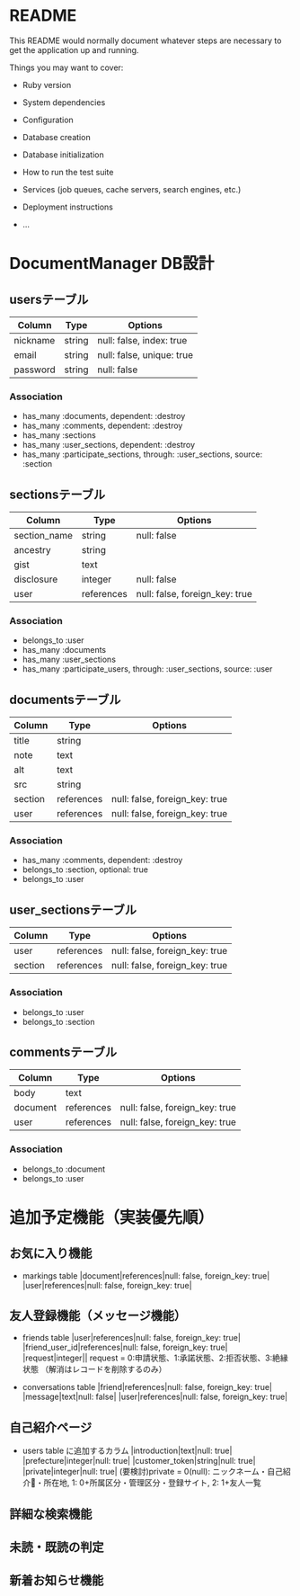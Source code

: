 # README

This README would normally document whatever steps are necessary to get the
application up and running.

Things you may want to cover:

* Ruby version

* System dependencies

* Configuration

* Database creation

* Database initialization

* How to run the test suite

* Services (job queues, cache servers, search engines, etc.)

* Deployment instructions

* ...

# DocumentManager DB設計

## usersテーブル

|Column|Type|Options|
|------|----|-------|
|nickname|string|null: false, index: true|
|email|string|null: false, unique: true|
|password|string|null: false|

### Association
- has_many :documents, dependent: :destroy
- has_many :comments, dependent: :destroy
- has_many :sections
- has_many :user_sections, dependent: :destroy
- has_many :participate_sections, through: :user_sections, source: :section

## sectionsテーブル

|Column|Type|Options|
|------|----|-------|
|section_name|string|null: false|
|ancestry|string||
|gist|text||
|disclosure|integer|null: false|
|user|references|null: false, foreign_key: true|

### Association
- belongs_to :user
- has_many :documents
- has_many :user_sections
- has_many :participate_users, through: :user_sections, source: :user

## documentsテーブル

|Column|Type|Options|
|------|----|-------|
|title|string||
|note|text||
|alt|text||
|src|string||
|section|references|null: false, foreign_key: true|
|user|references|null: false, foreign_key: true|

### Association
- has_many :comments, dependent: :destroy
- belongs_to :section, optional: true
- belongs_to :user

## user_sectionsテーブル

|Column|Type|Options|
|------|----|-------|
|user|references|null: false, foreign_key: true|
|section|references|null: false, foreign_key: true|

### Association
- belongs_to :user
- belongs_to :section

## commentsテーブル

|Column|Type|Options|
|------|----|-------|
|body|text||
|document|references|null: false, foreign_key: true|
|user|references|null: false, foreign_key: true|

### Association
- belongs_to :document
- belongs_to :user


# 追加予定機能（実装優先順）

## お気に入り機能
- markings table
|document|references|null: false, foreign_key: true|
|user|references|null: false, foreign_key: true|

## 友人登録機能（メッセージ機能）
- friends table
|user|references|null: false, foreign_key: true|
|friend_user_id|references|null: false, foreign_key: true|
|request|integer||
request = 0:申請状態、1:承諾状態、2:拒否状態、3:絶縁状態
（解消はレコードを削除するのみ）

- conversations table
|friend|references|null: false, foreign_key: true|
|message|text|null: false|
|user|references|null: false, foreign_key: true|

## 自己紹介ページ
- users table に追加するカラム
|introduction|text|null: true|
|prefecture|integer|null: true|
|customer_token|string|null: true|
|private|integer|null: true|
(要検討)private = 0(null): ニックネーム・自己紹介・所在地, 1: 0+所属区分・管理区分・登録サイト, 2: 1+友人一覧

## 詳細な検索機能
## 未読・既読の判定
## 新着お知らせ機能
